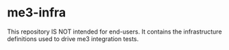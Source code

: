 # me3-infra

This repository IS NOT intended for end-users. It contains the infrastructure definitions used to drive me3 integration tests.